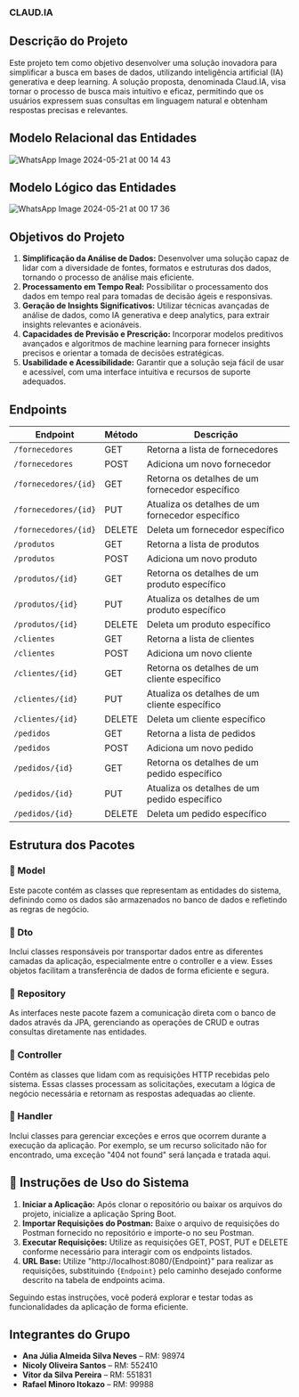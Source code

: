 ### CLAUD.IA

## Descrição do Projeto

Este projeto tem como objetivo desenvolver uma solução inovadora para simplificar a busca em bases de dados, utilizando inteligência artificial (IA) generativa e deep learning. A solução proposta, denominada Claud.IA, visa tornar o processo de busca mais intuitivo e eficaz, permitindo que os usuários expressem suas consultas em linguagem natural e obtenham respostas precisas e relevantes.


## Modelo Relacional das Entidades

![WhatsApp Image 2024-05-21 at 00 14 43](https://github.com/Viannaana/Challenge-Java-NTJ.tech/assets/145307161/35339937-4c79-47ee-9532-7b069ba8dc87)

## Modelo Lógico das Entidades
![WhatsApp Image 2024-05-21 at 00 17 36](https://github.com/Viannaana/Challenge-Java-NTJ.tech/assets/145307161/ed6e91c9-952b-4677-8540-78c909895aab)



## Objetivos do Projeto

1. **Simplificação da Análise de Dados:** Desenvolver uma solução capaz de lidar com a diversidade de fontes, formatos e estruturas dos dados, tornando o processo de análise mais eficiente.
2. **Processamento em Tempo Real:** Possibilitar o processamento dos dados em tempo real para tomadas de decisão ágeis e responsivas.
3. **Geração de Insights Significativos:** Utilizar técnicas avançadas de análise de dados, como IA generativa e deep analytics, para extrair insights relevantes e acionáveis.
4. **Capacidades de Previsão e Prescrição:** Incorporar modelos preditivos avançados e algoritmos de machine learning para fornecer insights precisos e orientar a tomada de decisões estratégicas.
5. **Usabilidade e Acessibilidade:** Garantir que a solução seja fácil de usar e acessível, com uma interface intuitiva e recursos de suporte adequados.

## Endpoints

| Endpoint                | Método | Descrição                                                |
|-------------------------|--------|----------------------------------------------------------|
| `/fornecedores`         | GET    | Retorna a lista de fornecedores                          |
| `/fornecedores`         | POST   | Adiciona um novo fornecedor                              |
| `/fornecedores/{id}`    | GET    | Retorna os detalhes de um fornecedor específico          |
| `/fornecedores/{id}`    | PUT    | Atualiza os detalhes de um fornecedor específico         |
| `/fornecedores/{id}`    | DELETE | Deleta um fornecedor específico                          |
| `/produtos`             | GET    | Retorna a lista de produtos                              |
| `/produtos`             | POST   | Adiciona um novo produto                                 |
| `/produtos/{id}`        | GET    | Retorna os detalhes de um produto específico             |
| `/produtos/{id}`        | PUT    | Atualiza os detalhes de um produto específico            |
| `/produtos/{id}`        | DELETE | Deleta um produto específico                             |
| `/clientes`             | GET    | Retorna a lista de clientes                              |
| `/clientes`             | POST   | Adiciona um novo cliente                                 |
| `/clientes/{id}`        | GET    | Retorna os detalhes de um cliente específico             |
| `/clientes/{id}`        | PUT    | Atualiza os detalhes de um cliente específico            |
| `/clientes/{id}`        | DELETE | Deleta um cliente específico                             |
| `/pedidos`              | GET    | Retorna a lista de pedidos                               |
| `/pedidos`              | POST   | Adiciona um novo pedido                                  |
| `/pedidos/{id}`         | GET    | Retorna os detalhes de um pedido específico              |
| `/pedidos/{id}`         | PUT    | Atualiza os detalhes de um pedido específico             |
| `/pedidos/{id}`         | DELETE | Deleta um pedido específico                              |

## Estrutura dos Pacotes

### 📂 Model
Este pacote contém as classes que representam as entidades do sistema, definindo como os dados são armazenados no banco de dados e refletindo as regras de negócio.

### 📂 Dto
Inclui classes responsáveis por transportar dados entre as diferentes camadas da aplicação, especialmente entre o controller e a view. Esses objetos facilitam a transferência de dados de forma eficiente e segura.

### 📂 Repository
As interfaces neste pacote fazem a comunicação direta com o banco de dados através da JPA, gerenciando as operações de CRUD e outras consultas diretamente nas entidades.

### 📂 Controller
Contém as classes que lidam com as requisições HTTP recebidas pelo sistema. Essas classes processam as solicitações, executam a lógica de negócio necessária e retornam as respostas adequadas ao cliente.

### 📂 Handler
Inclui classes para gerenciar exceções e erros que ocorrem durante a execução da aplicação. Por exemplo, se um recurso solicitado não for encontrado, uma exceção "404 not found" será lançada e tratada aqui.

## 🚀 Instruções de Uso do Sistema

1. **Iniciar a Aplicação:** Após clonar o repositório ou baixar os arquivos do projeto, inicialize a aplicação Spring Boot.
2. **Importar Requisições do Postman:** Baixe o arquivo de requisições do Postman fornecido no repositório e importe-o no seu Postman.
3. **Executar Requisições:** Utilize as requisições GET, POST, PUT e DELETE conforme necessário para interagir com os endpoints listados.
4. **URL Base:** Utilize "http://localhost:8080/{Endpoint}" para realizar as requisições, substituindo `{Endpoint}` pelo caminho desejado conforme descrito na tabela de endpoints acima.

Seguindo estas instruções, você poderá explorar e testar todas as funcionalidades da aplicação de forma eficiente.

## Integrantes do Grupo

- **Ana Júlia Almeida Silva Neves** – RM: 98974
- **Nicoly Oliveira Santos** – RM: 552410
- **Vitor da Silva Pereira** – RM: 551831
- **Rafael Minoro Itokazo** – RM: 99988

